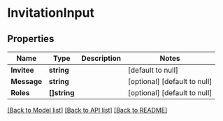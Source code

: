 # InvitationInput

## Properties
Name | Type | Description | Notes
------------ | ------------- | ------------- | -------------
**Invitee** | **string** |  | [default to null]
**Message** | **string** |  | [optional] [default to null]
**Roles** | **[]string** |  | [optional] [default to null]

[[Back to Model list]](../README.md#documentation-for-models) [[Back to API list]](../README.md#documentation-for-api-endpoints) [[Back to README]](../README.md)


